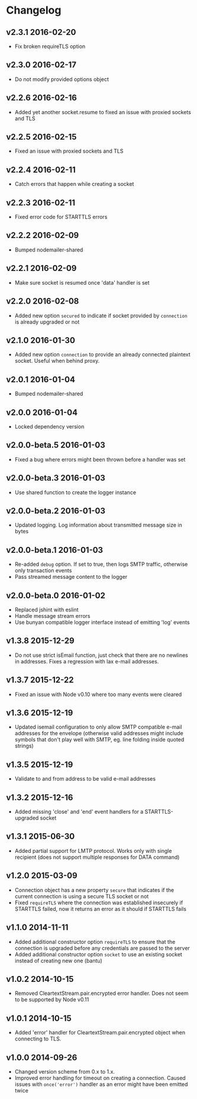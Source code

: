 # Changelog

## v2.3.1 2016-02-20

  * Fix broken requireTLS option

## v2.3.0 2016-02-17

  * Do not modify provided options object

## v2.2.6 2016-02-16

  * Added yet another socket.resume to fixed an issue with proxied sockets and TLS

## v2.2.5 2016-02-15

  * Fixed an issue with proxied sockets and TLS

## v2.2.4 2016-02-11

  * Catch errors that happen while creating a socket

## v2.2.3 2016-02-11

  * Fixed error code for STARTTLS errors

## v2.2.2 2016-02-09

  * Bumped nodemailer-shared

## v2.2.1 2016-02-09

  * Make sure socket is resumed once 'data' handler is set

## v2.2.0 2016-02-08

  * Added new option `secured` to indicate if socket provided by `connection` is already upgraded or not

## v2.1.0 2016-01-30

  * Added new option `connection` to provide an already connected plaintext socket. Useful when behind proxy.

## v2.0.1 2016-01-04

  * Bumped nodemailer-shared

## v2.0.0 2016-01-04

  * Locked dependency version

## v2.0.0-beta.5 2016-01-03

  * Fixed a bug where errors might been thrown before a handler was set

## v2.0.0-beta.3 2016-01-03

  * Use shared function to create the logger instance

## v2.0.0-beta.2 2016-01-03

  * Updated logging. Log information about transmitted message size in bytes

## v2.0.0-beta.1 2016-01-03

  * Re-added `debug` option. If set to true, then logs SMTP traffic, otherwise only transaction events
  * Pass streamed message content to the logger

## v2.0.0-beta.0 2016-01-02

  * Replaced jshint with eslint
  * Handle message stream errors
  * Use bunyan compatible logger interface instead of emitting 'log' events

## v1.3.8 2015-12-29

  * Do not use strict isEmail function, just check that there are no newlines in addresses. Fixes a regression with lax e-mail addresses.

## v1.3.7 2015-12-22

  * Fixed an issue with Node v0.10 where too many events were cleared

## v1.3.6 2015-12-19

  * Updated isemail configuration to only allow SMTP compatible e-mail addresses for the envelope (otherwise valid addresses might include symbols that don't play well with SMTP, eg. line folding inside quoted strings)

## v1.3.5 2015-12-19

  * Validate to and from address to be valid e-mail addresses

## v1.3.2 2015-12-16

  * Added missing 'close' and 'end' event handlers for a STARTTLS-upgraded socket

## v1.3.1 2015-06-30

  * Added partial support for LMTP protocol. Works only with single recipient (does not support multiple responses for DATA command)

## v1.2.0 2015-03-09

  * Connection object has a new property `secure` that indicates if the current connection is using a secure TLS socket or not
  * Fixed `requireTLS` where the connection was established insecurely if STARTTLS failed, now it returns an error as it should if STARTTLS fails

## v1.1.0 2014-11-11

  * Added additional constructor option `requireTLS` to ensure that the connection is upgraded before any credentials are passed to the server
  * Added additional constructor option `socket` to use an existing socket instead of creating new one (bantu)

## v1.0.2 2014-10-15

  * Removed CleartextStream.pair.encrypted error handler. Does not seem to be supported by Node v0.11

## v1.0.1 2014-10-15

  * Added 'error' handler for CleartextStream.pair.encrypted object when connecting to TLS.

## v1.0.0 2014-09-26

  * Changed version scheme from 0.x to 1.x.
  * Improved error handling for timeout on creating a connection. Caused issues with `once('error')` handler as an error might have been emitted twice
